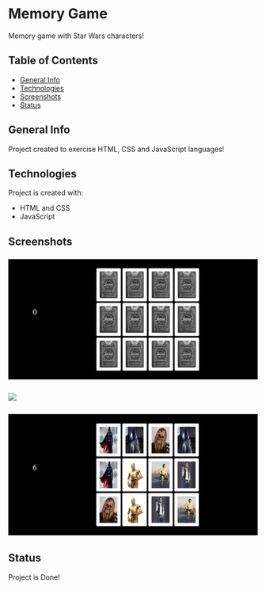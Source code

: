 # Memory Game

Memory game with Star Wars characters!

## Table of Contents

- [General Info](#general-info)
- [Technologies](#technologies)
- [Screenshots](#screenshots)
- [Status](#status)

## General Info

Project created to exercise HTML, CSS and JavaScript languages!

## Technologies

Project is created with:

- HTML and CSS
- JavaScript

## Screenshots

### ![](/screenshots/memory-game%20screenshot.png)

### ![](/screenshots/memory-game%20screenshot2png)

### ![](/screenshots/memory-game%20screenshot3.png)


## Status

Project is Done!
